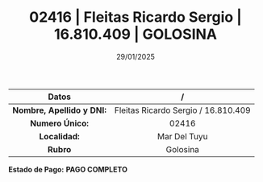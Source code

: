 ﻿---
title: 02416 | Fleitas Ricardo Sergio | 16.810.409 | GOLOSINA
date: 29/01/2025
draft: false
tags: ['mar-del-tuyu', 'titular', 'golosina']
---

|          **Datos**          |  /  |
|:---------------------------:|:---:|
| **Nombre, Apellido y DNI:** | Fleitas Ricardo Sergio / 16.810.409 |
|      **Numero Único:**      | 02416 |
|        **Localidad:**       | Mar Del Tuyu |
|          **Rubro**          | Golosina |

**Estado de Pago:** **PAGO COMPLETO**
